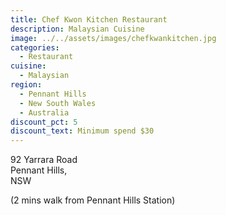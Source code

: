 ```yaml
---
title: Chef Kwon Kitchen Restaurant
description: Malaysian Cuisine
image: ../../assets/images/chefkwankitchen.jpg
categories:
  - Restaurant
cuisine:
  - Malaysian
region:
  - Pennant Hills
  - New South Wales
  - Australia
discount_pct: 5
discount_text: Minimum spend $30
---
```

92 Yarrara Road\
Pennant Hills,\
NSW

(2 mins walk from Pennant Hills Station)
